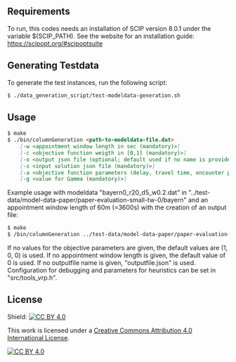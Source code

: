 ## Requirements

To run, this codes needs an installation of SCIP version 8.0.1 under the variable $(SCIP_PATH).
See the website for an installation guide:
https://scipopt.org/#scipoptsuite

## Generating Testdata

To generate the test instances, run the following script:

```markdown
$ ./data_generation_script/test-modeldata-generation.sh
```

## Usage

```markdown
$ make
$ ./bin/columnGeneration <path-to-modeldata-file.dat> 
    [-w <appointment window length in sec (mandatory)>] 
    [-c <objective function weigth in [0,1] (mandatory)>]
    [-o <output json file (optional; default used if no name is provided)>]
    [-s <input solution json file (mandatory)>]
    [-a <objective function parameters (delay, travel time, encounter probability) (default: 1, 0, 0) (mandatory) >]
    [-g <value for Gamma (mandatory)>]
```

Example usage with modeldata "bayern0_r20_d5_w0.2.dat" in "../test-data/model-data-paper/paper-evaluation-small-tw-0/bayern" 
and an appointment window length of 60m (=3600s) with the creation of an output file:

```markdown
$ make
$ /bin/columnGeneration ../test-data/model-data-paper/paper-evaluation-small-tw-0/bayern/bayern0_r20_d5_w0.2.dat -w 3600 -o
```

If no values for the objective parameters are given, the default values are (1, 0, 0) is used.
If no appointment window length is given, the default value of 0 is used.
If no outputfile name is given, "outputfile.json" is used.
Configuration for debugging and parameters for heuristics can be set in "src/tools_vrp.h".


## License

Shield: [![CC BY 4.0][cc-by-shield]][cc-by]

This work is licensed under a
[Creative Commons Attribution 4.0 International License][cc-by].

[![CC BY 4.0][cc-by-image]][cc-by]

[cc-by]: http://creativecommons.org/licenses/by/4.0/
[cc-by-image]: https://i.creativecommons.org/l/by/4.0/88x31.png
[cc-by-shield]: https://img.shields.io/badge/License-CC%20BY%204.0-lightgrey.svg

